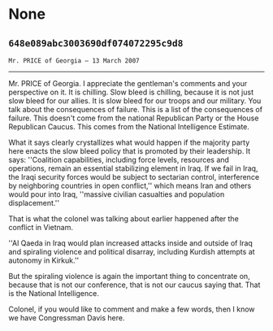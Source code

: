 # None
## `648e089abc3003690df074072295c9d8`
`Mr. PRICE of Georgia — 13 March 2007`

---


Mr. PRICE of Georgia. I appreciate the gentleman's comments and your 
perspective on it. It is chilling. Slow bleed is chilling, because it 
is not just slow bleed for our allies. It is slow bleed for our troops 
and our military. You talk about the consequences of failure. This is a 
list of the consequences of failure. This doesn't come from the 
national Republican Party or the House Republican Caucus. This comes 
from the National Intelligence Estimate.

What it says clearly crystallizes what would happen if the majority 
party here enacts the slow bleed policy that is promoted by their 
leadership. It says: ''Coalition capabilities, including force levels, 
resources and operations, remain an essential stabilizing element in 
Iraq. If we fail in Iraq, the Iraqi security forces would be subject to 
sectarian control, interference by neighboring countries in open 
conflict,'' which means Iran and others would pour into Iraq, ''massive 
civilian casualties and population displacement.''

That is what the colonel was talking about earlier happened after the 
conflict in Vietnam.

''Al Qaeda in Iraq would plan increased attacks inside and outside of 
Iraq and spiraling violence and political disarray, including Kurdish 
attempts at autonomy in Kirkuk.''

But the spiraling violence is again the important thing to 
concentrate on, because that is not our conference, that is not our 
caucus saying that. That is the National Intelligence.

Colonel, if you would like to comment and make a few words, then I 
know we have Congressman Davis here.
